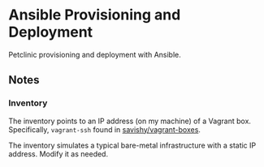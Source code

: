 # Ansible Provisioning and Deployment

Petclinic provisioning and deployment with Ansible.

## Notes

### Inventory

The inventory points to an IP address (on my machine) of a Vagrant box.
Specifically, `vagrant-ssh` found in [savishy/vagrant-boxes](http://github.com/savishy/vagrant-boxes).

The inventory simulates a typical bare-metal infrastructure with a static IP address. Modify it as needed.
